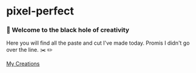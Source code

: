 # pixel-perfect
### :no_entry_sign: Welcome to the black hole of **creativity**

Here you will find all the paste and cut I've made today.
Promis I didn't go over the line. :scissors: :pencil2:

[My Creations](https://ignaceb.github.io/pixel-perfect/)

